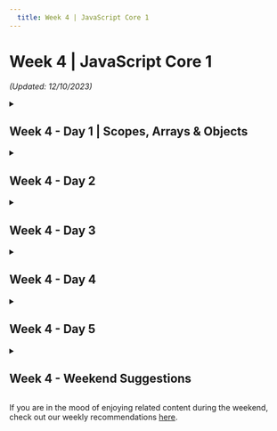 ```yaml
---
  title: Week 4 | JavaScript Core 1
---
```


# Week 4 | JavaScript Core 1

_(Updated: 12/10/2023)_

<!-- Week 4 - Day 1 | Scopes, Arrays & Objects -->
<details>
  <summary><h2>Week 4 - Day 1 | Scopes, Arrays & Objects</h2></summary>
  
### Schedule

  - [Study](#study-plan)
  - [Exercises](#exercises)
  - [Extra Resources](#exercises)

### Study Plan

  **What you'll learn:**

  - Javascript Scopes
  - Javascript Arrays
  - Javascript Objects

  **What are the Javascript Scopes?**

  JavaScript scopes refer to the rules that dictate where and how variables and functions are accessible in your code. Understanding scopes is crucial for writing clean and bug-free JavaScript programs. There are three main types of scopes in Javascript: **Global Scope**, **Function Scope** and **Block Scope**.

  Watch the video below to learn more about Javascript Scopes!

  - [Watch: **var let const in Javascript Scope | Understanding Global Local Function Block Scope**](https://www.youtube.com/watch?v=_E96W6ivHng){:target="_blank"}
    - Duration: 18min
    - Level: Beginner
    - <details>
        <summary>What you'll learn</summary>
        <ul>
          <li>What makes var different</li>
          <li>What makes let different</li>
          <li>What makes const different</li>
          <li>A discussion of scope</li>
          <li>Global Scope</li>
          <li>Local Scope</li>
          <li>Block Scope</li>
          <li>Function Scope</li>
          <li>Local Scope variables declared with let or const are not available in global scope</li>
          <li>Nested block scope inside of a function</li>
          <li>Global scope variables are available in local scopes</li>
          <li>Global scope is available to all scopes</li>
          <li>If statements have block scopes </li>
          <li>for loops have block scopes</li>
          <li>switch statements have block scopes</li>
          <li>Note: var is function scoped; const & let are block scoped</li>
        </ul>
      </details>

  **What is an array?**

  Arrays are generally described as "list-like objects"; they are basically single objects that contain multiple values stored in a list. Array objects can be stored in variables and dealt with in much the same way as any other type of value, the difference being that we can access each value inside the list individually, and do super useful and efficient things with the list, like loop through it and do the same thing to every value. Maybe we've got a series of product items and their prices stored in an array, and we want to loop through them all and print them out on an invoice, while totaling all the prices together and printing out the total price at the bottom.

  Watch the video below to get a better grasp of what an array is and what you can do with it!

  - [Watch: **Arrays in Javascript | Arrays Tutorial for Beginners**](https://www.youtube.com/watch?v=0SyTDl4pb4w){:target="_blank"}
    - Duration: 29min
    - Level: Beginner
    - <details>
        <summary>What you'll learn</summary>
        <ul>
          <li>Arrays are Data Structures</li>
          <li>How to create an array</li>
          <li>How to add elements to an array</li>
          <li>Reference an array and view it in the console</li>
          <li>Length property of an array</li>
          <li>Reference the last element in an array</li>
          <li>Reference any item in an array by position</li>
          <li>Using the push() method to add elements to an array</li>
          <li>Using the pop() method to remove elements from an array</li>
          <li>Using the unshift() method to add elements to an array</li>
          <li>Using the shift() method to remove elements from an array</li>
          <li>Do the element positions change in the array?</li>
          <li>Referencing an element that does not exist</li>
          <li>How to remove an element from the middle of an array</li>
          <li>What happens when you delete an element from an array</li>
          <li>The slice() method</li>
          <li>The reverse() method</li>
          <li>The join() method</li>
          <li>The split() method</li>
          <li>The concat() method</li>
          <li>Using the spread operator to combine arrays</li>
          <li>Multidimensional arrays / Nested arrays: Sports Store example</li>
          <li>Referencing an element in a single dimension array</li>
          <li>Referencing an element in a two dimensional array</li>
          <li>Referencing an element in a three dimensional array</li>
        </ul>
      </details>

  **What are Javascript Objects**

  In JavaScript, most things are objects, from core JavaScript features like arrays to the browser APIs built on top of JavaScript. You can even create your own objects to encapsulate related functions and variables into efficient packages and act as handy data containers. The object-based nature of JavaScript is important to understand if you want to go further with your knowledge of the language.

  That's what the next video is for!

  - [Watch: **Javascript Objects Explained | Javascript Objects Tutorial**](https://www.youtube.com/watch?v=rLPwCAqyCAE){:target="_blank"}
    - Duration: 24min
    - Level: Beginner
    - <details>
        <summary>What you'll learn</summary>
        <ul>
          <li>Objects have key-value pairs</li>
          <li>How to create an object</li>
          <li>How to access a property of an object</li>
          <li>What data goes inside of an object?</li>
          <li>How to create object properties</li>
          <li>How to access the different properties of an object</li>
          <li>Objects allow dot notation and bracket notation</li>
          <li>How to create object methods</li>
          <li>How to call an object method</li>
          <li>The keyword this inside of a method</li>
          <li>Object.create()</li>
          <li>Using an object as a constructor for another object</li>
          <li>Object Inheritance and examples of inheritance</li>
          <li>Object.keys()</li>
          <li>Object.values()</li>
          <li>Using a for in loop to loop through an object</li>
          <li>Deleting a property or method</li>
          <li>hasOwnProperty() method</li>
          <li>Destructuring Objects as variables</li>
          <li>Simplify destructuring by naming variables the same as object keys</li>
          <li>Destructuring Objects as parameters</li>
        </ul>
      </details>

  **Notes:**

  - You can use the `["bracket"]` property notation, whenever your keys include spaces or special characters, e.g. dots or question marks:

  ```js
  const object = {
    "key with spaces" : true,
    "really?" : 42,
    "Wow! That's crazy!" : "Yes, indeed"
  }

  console.log(object["key with spaces"]);
  console.log(object["really?"]);
  console.log(object["Wow! That's crazy!"]);
  ```

  Also, make sure that you understand the difference between `obj[key]` and `obj["key"]` before moving on.

  - Even though you can use the variable name to access the object from within the object (see example below) it is preferred to use the `this` keyword in case the variable name gets changed:

  ```js
  let obj = { 
    answer: 42,
    meaning: function(){
      console.log( obj.answer );
    }
  }

  obj.meaning();

  // However...
  let ref = obj;
  obj = null;

  ref.meaning(); // Uncaught TypeError: Cannot read properties of null (reading 'answer')
  ```

  So, the right way to do this is by using the `this` keyword to refer to the object itself:

  ```js
  let obj = { 
    answer: 42,
    meaning: function(){
      console.log( this.answer );
    }
  }

  obj.meaning();

  let ref = obj;
  obj = null;

  ref.meaning(); // 42
  ```

  
### Summary
### Exercises

- Scopes
  - PUT EXERCISE HERE
- [JavaScript Arrays](exercises/arrays/index.md)
- Objects
  - PUT EXERCISE HERE

### Extra Resources
### Sources and Attributions


**Content is based on the following sources:**

  - **MDN:**
    - [Interactivity with Javascript](https://developer.mozilla.org/en-US/docs/Learn/Front-end_web_developer#interactivity_with_javascript){:target="_blank"}

</details>

<!-- Week 4 - Day 2 -->
<details>
  <summary><h2>Week 4 - Day 2</h2></summary>
  
### Schedule
### Study Plan
### Summary
### Exercises
### Extra Resources
### Sources and Attributions

### Study Plan
</details>

<!-- Week 4 - Day 3 -->
<details>
  <summary><h2>Week 4 - Day 3</h2></summary>
  
### Schedule
### Study Plan
### Summary
### Exercises
### Extra Resources
### Sources and Attributions

### Study Plan
</details>

<!-- Week 4 - Day 4 -->
<details>
  <summary><h2>Week 4 - Day 4</h2></summary>
  
### Schedule
### Study Plan
### Summary
### Exercises
### Extra Resources
### Sources and Attributions

### Study Plan
</details>

<!-- Week 4 - Day 5 -->
<details>
  <summary><h2>Week 4 - Day 5</h2></summary>
  
### Schedule
### Study Plan
### Summary
### Exercises
### Extra Resources
### Sources and Attributions

### Study Plan
</details>

<!-- Week 4 - Weekend Suggestions -->
<details>
  <summary><h2>Week 4 - Weekend Suggestions</h2></summary>
</details>

If you are in the mood of enjoying related content during the weekend, check out our weekly recommendations [here](WEEKEND.md).